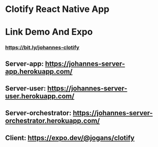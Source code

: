 # Clotify React Native App

# Link Demo And Expo
### https://bit.ly/johannes-clotify

## Server-app: https://johannes-server-app.herokuapp.com/
## Server-user: https://johannes-server-user.herokuapp.com/
## Server-orchestrator: https://johannes-server-orchestrator.herokuapp.com/
## Client: https://expo.dev/@jogans/clotify
